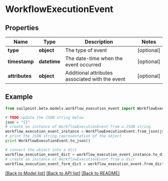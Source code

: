 # WorkflowExecutionEvent


## Properties
Name | Type | Description | Notes
------------ | ------------- | ------------- | -------------
**type** | **object** | The type of event | [optional] 
**timestamp** | **datetime** | The date-time when the event occurred | [optional] 
**attributes** | **object** | Additional attributes associated with the event | [optional] 

## Example

```python
from sailpoint.beta.models.workflow_execution_event import WorkflowExecutionEvent

# TODO update the JSON string below
json = "{}"
# create an instance of WorkflowExecutionEvent from a JSON string
workflow_execution_event_instance = WorkflowExecutionEvent.from_json(json)
# print the JSON string representation of the object
print WorkflowExecutionEvent.to_json()

# convert the object into a dict
workflow_execution_event_dict = workflow_execution_event_instance.to_dict()
# create an instance of WorkflowExecutionEvent from a dict
workflow_execution_event_form_dict = workflow_execution_event.from_dict(workflow_execution_event_dict)
```
[[Back to Model list]](../README.md#documentation-for-models) [[Back to API list]](../README.md#documentation-for-api-endpoints) [[Back to README]](../README.md)


